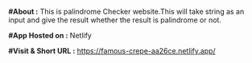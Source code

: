 **#About :**
 This is palindrome Checker website.This will take string as an input and give the result whether the result is palindrome or not.
 
**#App Hosted on :**
Netlify

**#Visit & Short URL :**
https://famous-crepe-aa26ce.netlify.app/
